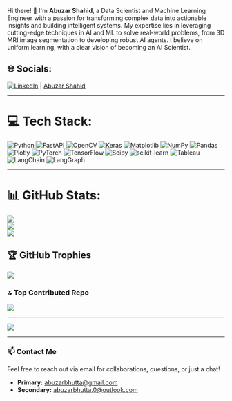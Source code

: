 Hi there! 👋 I'm **Abuzar Shahid**, a Data Scientist and Machine Learning Engineer with a passion for transforming complex data into actionable insights and building intelligent systems. My expertise lies in leveraging cutting-edge techniques in AI and ML to solve real-world problems, from 3D MRI image segmentation to developing robust AI agents. I believe on uniform learning, with a clear vision of becoming an AI Scientist.

## 🌐 Socials:
[![LinkedIn](https://img.shields.io/badge/LinkedIn-%230077B5.svg?logo=linkedin&logoColor=white)](https://www.linkedin.com/in/abuzar-shahid-data-scientist?utm_source=share&utm_campaign=share_via&utm_content=profile&utm_medium=android_app) | [Abuzar Shahid](https://www.linkedin.com/in/abuzar-shahid-data-scientist?utm_source=share&utm_campaign=share_via&utm_content=profile&utm_medium=android_app)

---

# 💻 Tech Stack:
![Python](https://img.shields.io/badge/python-3670A0?style=for-the-badge&logo=python&logoColor=ffdd54) ![FastAPI](https://img.shields.io/badge/FastAPI-005571?style=for-the-badge&logo=fastapi) ![OpenCV](https://img.shields.io/badge/opencv-%23white.svg?style=for-the-badge&logo=opencv&logoColor=white) ![Keras](https://img.shields.io/badge/Keras-%23D00000.svg?style=for-the-badge&logo=Keras&logoColor=white) ![Matplotlib](https://img.shields.io/badge/Matplotlib-%23ffffff.svg?style=for-the-badge&logo=Matplotlib&logoColor=black) ![NumPy](https://img.shields.io/badge/numpy-%23013243.svg?style=for-the-badge&logo=numpy&logoColor=white) ![Pandas](https://img.shields.io/badge/pandas-%23150458.svg?style=for-the-badge&logo=pandas&logoColor=white) ![Plotly](https://img.shields.io/badge/Plotly-%233F4F75.svg?style=for-the-badge&logo=plotly&logoColor=white) ![PyTorch](https://img.shields.io/badge/PyTorch-%23EE4C2C.svg?style=for-the-badge&logo=PyTorch&logoColor=white) ![TensorFlow](https://img.shields.io/badge/TensorFlow-%23FF6F00.svg?style=for-the-badge&logo=TensorFlow&logoColor=white) ![Scipy](https://img.shields.io/badge/SciPy-%230C55A5.svg?style=for-the-badge&logo=scipy&logoColor=%white) ![scikit-learn](https://img.shields.io/badge/scikit--learn-%23F7931E.svg?style=for-the-badge&logo=scikit-learn&logoColor=white) ![Tableau](https://img.shields.io/badge/Tableau-E97627?style=for-the-badge&logo=tableau&logoColor=white) ![LangChain](https://img.shields.io/badge/LangChain-222222?style=for-the-badge&logo=langchain&logoColor=white) ![LangGraph](https://img.shields.io/badge/LangGraph-010101?style=for-the-badge&logoColor=white)

---

# 📊 GitHub Stats:
![](https://github-readme-stats.vercel.app/api?username=abuzar01440&theme=dark&hide_border=false&include_all_commits=true&count_private=false)<br/>
![](https://nirzak-streak-stats.vercel.app/?user=abuzar01440&theme=dark&hide_border=false)<br/>
![](https://github-readme-stats.vercel.app/api/top-langs/?username=abuzar01440&theme=dark&hide_border=false&include_all_commits=true&count_private=false&layout=compact)

## 🏆 GitHub Trophies
![](https://github-profile-trophy.vercel.app/?username=abuzar01440&theme=radical&no-frame=false&no-bg=true&margin-w=4)

### 🔝 Top Contributed Repo
![](https://github-contributor-stats.vercel.app/api?username=abuzar01440&limit=5&theme=dark&combine_all_yearly_contributions=true)

---
[![](https://visitcount.itsvg.in/api?id=abuzar01440&icon=2&color=0)](https://visitcount.itsvg.in)

---

### 📫 Contact Me

Feel free to reach out via email for collaborations, questions, or just a chat!

* **Primary:** [abuzarbhutta@gmail.com](mailto:abuzarbhutta@gmail.com)
* **Secondary:** [abuzarbhutta.0@outlook.com](mailto:abuzarbhutta.0@outlook.com)


